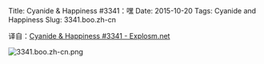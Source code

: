 Title: Cyanide & Happiness #3341：嘿
Date: 2015-10-20
Tags: Cyanide and Happiness
Slug: 3341.boo.zh-cn

译自：[Cyanide & Happiness #3341 - Explosm.net](http://explosm.net/comics/3341/)


![3341.boo.zh-cn.png](/static/images/comics/3341.boo.zh-cn.png)